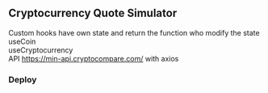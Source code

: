 ## Cryptocurrency Quote Simulator

Custom hooks have own state and return the function who modify the state
useCoin<br>
useCryptocurrency<br>
API https://min-api.cryptocompare.com/ with axios

### Deploy

